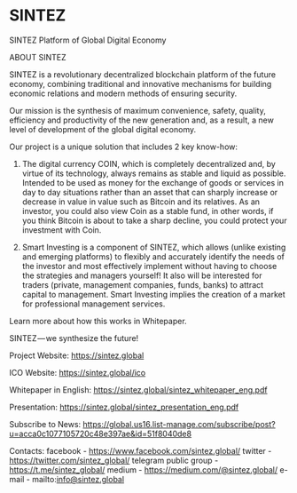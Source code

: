 # SINTEZ
SINTEZ Platform of Global Digital Economy

ABOUT SINTEZ

SINTEZ is a revolutionary decentralized blockchain platform of the future economy, combining traditional and innovative mechanisms for building economic relations and modern methods of ensuring security.

Our mission is the synthesis of maximum convenience, safety, quality, efficiency and productivity of the new generation and, as a result, a new level of development of the global digital economy.

Our project is a unique solution that includes 2 key know-how:

1. The digital currency COIN, which is completely decentralized and, by virtue of its technology, always remains as stable and liquid as possible. Intended to be used as money for the exchange of goods or services in day to day situations rather than an asset that can sharply increase or decrease in value in value such as Bitcoin and its relatives. As an investor, you could also view Coin as a stable fund, in other words, if you think Bitcoin is about to take a sharp decline, you could protect your investment with Coin.

2. Smart Investing is a component of SINTEZ, which allows (unlike existing and emerging platforms) to flexibly and accurately identify the needs of the investor and most effectively implement without having to choose the strategies and managers yourself! It also will be interested for traders (private, management companies, funds, banks) to attract capital to management. Smart Investing implies the creation of a market for professional management services.

Learn more about how this works in Whitepaper.

SINTEZ — we synthesize the future!

Project Website: https://sintez.global

ICO Website: https://sintez.global/ico

Whitepaper in English: https://sintez.global/sintez_whitepaper_eng.pdf

Presentation: https://sintez.global/sintez_presentation_eng.pdf

Subscribe to News: https://global.us16.list-manage.com/subscribe/post?u=acca0c1077105720c48e397ae&id=51f8040de8

Contacts:
facebook - https://www.facebook.com/sintez.global/
twitter - https://twitter.com/sintez_global/
telegram public group - https://t.me/sintez_global/
medium - https://medium.com/@sintez.global/
e-mail - mailto:info@sintez.global 

